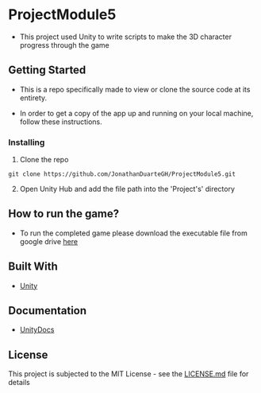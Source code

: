 # ProjectModule5

- This project used Unity to write scripts to make the 3D character progress through the game

## Getting Started

- This is a repo specifically made to view or clone the source code at its entirety.

- In order to get a copy of the app up and running on your local machine, follow these instructions.

### Installing

1. Clone the repo

```
git clone https://github.com/JonathanDuarteGH/ProjectModule5.git
```

2. Open Unity Hub and add the file path into the 'Project's' directory

## How to run the game?

* To run the completed game please download the executable file from google drive [here](https://drive.google.com/drive/folders/1ItiuYnuD4m4QRdXkMt8_8NA7rNchwo53?usp=sharing)

## Built With

* [Unity](https://unity.com/)

## Documentation
* [UnityDocs](https://docs.unity3d.com/Manual/index.html)

## License

This project is subjected to the MIT License - see the [LICENSE.md](LICENSE.md) file for details